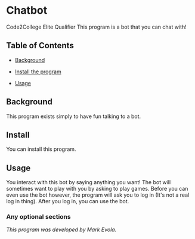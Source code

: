 # Chatbot
Code2College Elite Qualifier
This program is a bot that you can chat with!

## Table of Contents

- [Background](#background)

- [Install the program](#install)

- [Usage](#usage)

## Background

This program exists simply to have fun talking to a bot.

## Install

You can install this program.

## Usage

You interact with this bot by saying anything you want! The bot will sometimes want to play with you by asking to play games. Before you can even use the bot however, the program will ask you to log in (It's not a real log in thing). After you log in, you can use the bot.

### Any optional sections

*This program was developed by Mark Evola.*